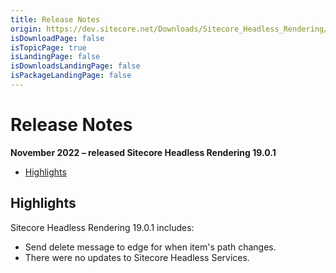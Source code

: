 ```yaml
---
title: Release Notes
origin: https://dev.sitecore.net/Downloads/Sitecore_Headless_Rendering/19x/Sitecore_Headless_Rendering_1901/Release_Notes
isDownloadPage: false
isTopicPage: true
isLandingPage: false
isDownloadsLandingPage: false
isPackageLandingPage: false
---
```


# Release Notes

**November 2022 – released Sitecore Headless Rendering 19.0.1**

-   [Highlights](#Highlights)

## Highlights

Sitecore Headless Rendering 19.0.1 includes:

-   Send delete message to edge for when item's path changes.
-   There were no updates to Sitecore Headless Services.